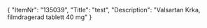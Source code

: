 {
  "ItemNr": "135039",
  "Title": "test",
  "Description": "Valsartan Krka, filmdragerad tablett 40 mg"
}